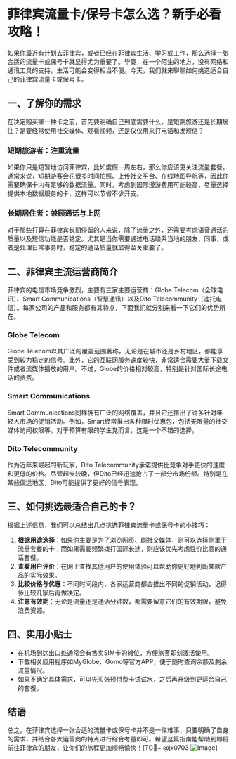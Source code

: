 # 菲律宾流量卡/保号卡怎么选？新手必看攻略！

如果你最近有计划去菲律宾，或者已经在菲律宾生活、学习或工作，那么选择一张合适的流量卡或保号卡就显得尤为重要了。毕竟，在一个陌生的地方，没有网络和通讯工具的支持，生活可能会变得相当不便。今天，我们就来聊聊如何挑选适合自己的菲律宾流量卡或保号卡。

## 一、了解你的需求

在决定购买哪一种卡之前，首先要明确自己到底需要什么。是短期旅游还是长期居住？是要经常使用社交媒体、观看视频，还是仅仅用来打电话和发短信？

### 短期旅游者：注重流量

如果你只是短暂地访问菲律宾，比如度假一周左右，那么你应该更关注流量套餐。通常来说，短期游客会花很多时间拍照、上传社交平台、在线地图导航等，因此你需要确保卡内有足够的数据流量。同时，考虑到国际漫游费用可能较高，尽量选择提供本地数据服务的卡，这样可以节省不少开支。

### 长期居住者：兼顾通话与上网

对于那些打算在菲律宾长期停留的人来说，除了流量之外，还需要考虑语音通话的质量以及短信功能是否稳定。尤其是当你需要通过电话联系当地的朋友、同事，或者是处理日常事务时，稳定的通话质量就显得至关重要了。

## 二、菲律宾主流运营商简介

菲律宾的电信市场竞争激烈，主要有三家主要运营商：Globe Telecom（全球电讯）、Smart Communications（智慧通讯）以及Dito Telecommunity（迪托电信）。每家公司的产品和服务都有其特点，下面我们就分别来看一下它们的优势所在。

### Globe Telecom

Globe Telecom以其广泛的覆盖范围著称，无论是在城市还是乡村地区，都能享受到较为稳定的信号。此外，它的互联网服务速度较快，非常适合需要大量下载文件或者流媒体播放的用户。不过，Globe的价格相对较高，特别是针对国际长途电话的资费。

### Smart Communications

Smart Communications同样拥有广泛的网络覆盖，并且它还推出了许多针对年轻人市场的促销活动。例如，Smart经常推出各种限时优惠包，包括无限量的社交媒体访问权限等。对于预算有限的学生党而言，这是一个不错的选择。

### Dito Telecommunity

作为近年来崛起的新玩家，Dito Telecommunity承诺提供比竞争对手更快的速度和更低的价格。尽管起步较晚，但Dito已经迅速抢占了一部分市场份额。特别是在某些偏远地区，Dito可能提供了更好的信号表现。

## 三、如何挑选最适合自己的卡？

根据上述信息，我们可以总结出几点挑选菲律宾流量卡或保号卡的小技巧：

1. **根据用途选择**：如果你主要是为了浏览网页、刷社交媒体，则可以选择侧重于流量套餐的卡；而如果需要频繁拨打国际长途，则应该优先考虑性价比高的通话套餐。
2. **查看用户评价**：在网上查找其他用户的使用体验可以帮助你更好地判断某款产品的实际效果。
3. **比较价格与优惠**：不同时间段内，各家运营商都会推出不同的促销活动，记得多比较几家后再做决定。
4. **注意有效期**：无论是流量还是通话分钟数，都需要留意它们的有效期限，避免浪费资源。

## 四、实用小贴士

- 在机场到达出口处通常会有售卖SIM卡的摊位，方便旅客即刻激活使用。
- 下载相关应用程序如MyGlobe、Gomo等官方APP，便于随时查询余额及剩余流量情况。
- 如果不确定具体需求，可以先买张预付费卡试试水，之后再升级到更适合自己的套餐。

## 结语

总之，在菲律宾选择一张合适的流量卡或保号卡并不是一件难事，只要明确了自身的需求，并结合各大运营商的特点进行综合考量即可。希望这篇指南能帮助到即将前往菲律宾的朋友，让你们的旅程更加顺畅愉快！[TG💪+ @jx0703 ![Image](https://github.com/user-attachments/assets/dbca1d08-cadb-493c-b0ec-ad6f7a83f270)]